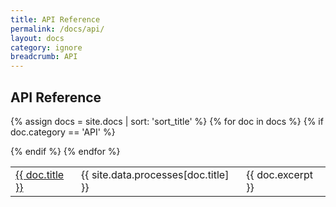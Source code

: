 ```yaml
---
title: API Reference
permalink: /docs/api/
layout: docs
category: ignore
breadcrumb: API
---
```


<h2 class="docs-heading pb-3 mb-3"><span class="mega-octicon octicon-gear pr-3"></span>API Reference</h2>

<table class="table table-ruled table-full-width table-with-spacious-second-column">

{% assign docs = site.docs | sort: 'sort_title' %}
{% for doc in docs %}
  {% if doc.category == 'API' %}
    <tr>
      <td><a href="{{ site.baseurl }}{{ doc.url }}">{{ doc.title }}</a></td>
      <td>{{ site.data.processes[doc.title] }}</td>
      <td>{{ doc.excerpt }}</td>
    </tr>
  {% endif %}
{% endfor %}
</table>

